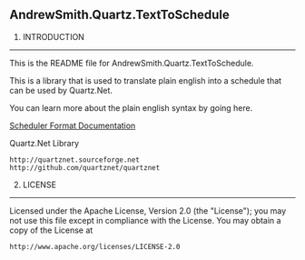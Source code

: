 AndrewSmith.Quartz.TextToSchedule
-----------------------------------------------------------------

1. INTRODUCTION
----------------

This is the README file for AndrewSmith.Quartz.TextToSchedule.

This is a library that is used to translate plain english into a schedule that can be used by Quartz.Net.

You can learn more about the plain english syntax by going here.

[Scheduler Format Documentation](http://htmlpreview.github.com/?https://github.com/amazing-andrew/AndrewSmith.Quartz.TextToSchedule/master/documentation/SchedulerFormat.htm)



Quartz.Net Library

    http://quartznet.sourceforge.net 
    http://github.com/quartznet/quartznet 



2. LICENSE
----------------

Licensed under the Apache License, Version 2.0 (the "License"); you may not 
use this file except in compliance with the License. You may obtain a copy 
of the License at 
 
    http://www.apache.org/licenses/LICENSE-2.0 
